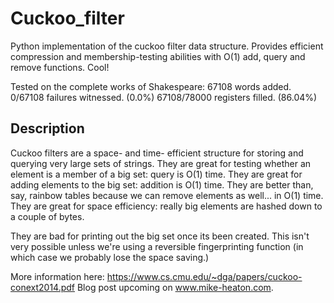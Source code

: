 # Cuckoo_filter
Python implementation of the cuckoo filter data structure. 
Provides efficient compression and membership-testing abilities with O(1) add, query and remove functions. Cool!

Tested on the complete works of Shakespeare:
67108 words added.
0/67108 failures witnessed. (0.0%)
67108/78000 registers filled.   (86.04%)

**Description**
---------

Cuckoo filters are a space- and time- efficient structure for storing and querying very large sets of strings. 
They are great for testing whether an element is a member of a big set: query is O(1) time.
They are great for adding elements to the big set: addition is O(1) time.
They are better than, say, rainbow tables because we can remove elements as well... in O(1) time.
They are great for space efficiency: really big elements are hashed down to a couple of bytes.

They are bad for printing out the big set once its been created. This isn't very possible unless we're using a
reversible fingerprinting function (in which case we probably lose the space saving.)

More information here: https://www.cs.cmu.edu/~dga/papers/cuckoo-conext2014.pdf
Blog post upcoming on www.mike-heaton.com.
